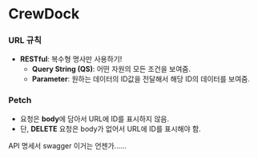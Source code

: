 # CrewDock

### URL 규칙
- **RESTful**: 복수형 명사만 사용하기!
  - **Query String (QS)**: 어떤 자원의 모든 조건을 보여줌.
  - **Parameter**: 원하는 데이터의 ID값을 전달해서 해당 ID의 데이터를 보여줌.

### Petch
- 요청은 **body**에 담아서 URL에 ID를 표시하지 않음.
- 단, **DELETE** 요청은 body가 없어서 URL에 ID를 표시해야 함.

API 명세서 swagger 이거는 언젠가...... 
